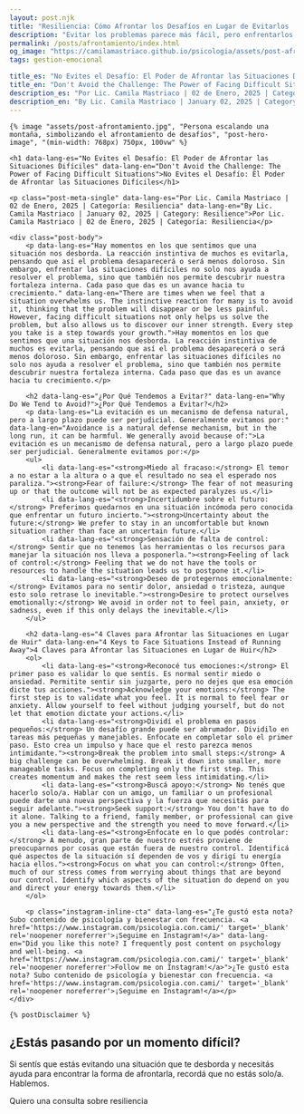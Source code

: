 ```yaml
---
layout: post.njk
title: "Resiliencia: Cómo Afrontar los Desafíos en Lugar de Evitarlos | Blog Camila Mastriaco"
description: "Evitar los problemas parece más fácil, pero enfrentarlos es lo que nos permite crecer. Descubrí por qué evitamos y aprendé 4 claves para afrontar las dificultades."
permalink: /posts/afrontamiento/index.html
og_image: "https://camilamastriaco.github.io/psicologia/assets/post-afrontamiento.jpg"
tags: gestion-emocional

title_es: "No Evites el Desafío: El Poder de Afrontar las Situaciones Difíciles"
title_en: "Don't Avoid the Challenge: The Power of Facing Difficult Situations"
description_es: "Por Lic. Camila Mastriaco | 02 de Enero, 2025 | Categoría: Resiliencia"
description_en: "By Lic. Camila Mastriaco | January 02, 2025 | Category: Resilience"
---
```





    {% image "assets/post-afrontamiento.jpg", "Persona escalando una montaña, simbolizando el afrontamiento de desafíos", "post-hero-image", "(min-width: 768px) 750px, 100vw" %}
    
    <h1 data-lang-es="No Evites el Desafío: El Poder de Afrontar las Situaciones Difíciles" data-lang-en="Don't Avoid the Challenge: The Power of Facing Difficult Situations">No Evites el Desafío: El Poder de Afrontar las Situaciones Difíciles</h1>
<div id="share-buttons-container"></div>

    <p class="post-meta-single" data-lang-es="Por Lic. Camila Mastriaco | 02 de Enero, 2025 | Categoría: Resiliencia" data-lang-en="By Lic. Camila Mastriaco | January 02, 2025 | Category: Resilience">Por Lic. Camila Mastriaco | 02 de Enero, 2025 | Categoría: Resiliencia</p>
    
    <div class="post-body">
        <p data-lang-es="Hay momentos en los que sentimos que una situación nos desborda. La reacción instintiva de muchos es evitarla, pensando que así el problema desaparecerá o será menos doloroso. Sin embargo, enfrentar las situaciones difíciles no solo nos ayuda a resolver el problema, sino que también nos permite descubrir nuestra fortaleza interna. Cada paso que das es un avance hacia tu crecimiento." data-lang-en="There are times when we feel that a situation overwhelms us. The instinctive reaction for many is to avoid it, thinking that the problem will disappear or be less painful. However, facing difficult situations not only helps us solve the problem, but also allows us to discover our inner strength. Every step you take is a step towards your growth.">Hay momentos en los que sentimos que una situación nos desborda. La reacción instintiva de muchos es evitarla, pensando que así el problema desaparecerá o será menos doloroso. Sin embargo, enfrentar las situaciones difíciles no solo nos ayuda a resolver el problema, sino que también nos permite descubrir nuestra fortaleza interna. Cada paso que das es un avance hacia tu crecimiento.</p>

        <h2 data-lang-es="¿Por Qué Tendemos a Evitar?" data-lang-en="Why Do We Tend to Avoid?">¿Por Qué Tendemos a Evitar?</h2>
        <p data-lang-es="La evitación es un mecanismo de defensa natural, pero a largo plazo puede ser perjudicial. Generalmente evitamos por:" data-lang-en="Avoidance is a natural defense mechanism, but in the long run, it can be harmful. We generally avoid because of:">La evitación es un mecanismo de defensa natural, pero a largo plazo puede ser perjudicial. Generalmente evitamos por:</p>
        <ul>
            <li data-lang-es="<strong>Miedo al fracaso:</strong> El temor a no estar a la altura o a que el resultado no sea el esperado nos paraliza."><strong>Fear of failure:</strong> The fear of not measuring up or that the outcome will not be as expected paralyzes us.</li>
            <li data-lang-es="<strong>Incertidumbre sobre el futuro:</strong> Preferimos quedarnos en una situación incómoda pero conocida que enfrentar un futuro incierto."><strong>Uncertainty about the future:</strong> We prefer to stay in an uncomfortable but known situation rather than face an uncertain future.</li>
            <li data-lang-es="<strong>Sensación de falta de control:</strong> Sentir que no tenemos las herramientas o los recursos para manejar la situación nos lleva a posponerla."><strong>Feeling of lack of control:</strong> Feeling that we do not have the tools or resources to handle the situation leads us to postpone it.</li>
            <li data-lang-es="<strong>Deseo de protegernos emocionalmente:</strong> Evitamos para no sentir dolor, ansiedad o tristeza, aunque esto solo retrase lo inevitable."><strong>Desire to protect ourselves emotionally:</strong> We avoid in order not to feel pain, anxiety, or sadness, even if this only delays the inevitable.</li>
        </ul>

        <h2 data-lang-es="4 Claves para Afrontar las Situaciones en Lugar de Huir" data-lang-en="4 Keys to Face Situations Instead of Running Away">4 Claves para Afrontar las Situaciones en Lugar de Huir</h2>
        <ol>
            <li data-lang-es="<strong>Reconocé tus emociones:</strong> El primer paso es validar lo que sentís. Es normal sentir miedo o ansiedad. Permitite sentir sin juzgarte, pero no dejes que esa emoción dicte tus acciones."><strong>Acknowledge your emotions:</strong> The first step is to validate what you feel. It is normal to feel fear or anxiety. Allow yourself to feel without judging yourself, but do not let that emotion dictate your actions.</li>
            <li data-lang-es="<strong>Dividí el problema en pasos pequeños:</strong> Un desafío grande puede ser abrumador. Dividilo en tareas más pequeñas y manejables. Enfocate en completar solo el primer paso. Esto crea un impulso y hace que el resto parezca menos intimidante."><strong>Break the problem into small steps:</strong> A big challenge can be overwhelming. Break it down into smaller, more manageable tasks. Focus on completing only the first step. This creates momentum and makes the rest seem less intimidating.</li>
            <li data-lang-es="<strong>Buscá apoyo:</strong> No tenés que hacerlo solo/a. Hablar con un amigo, un familiar o un profesional puede darte una nueva perspectiva y la fuerza que necesitás para seguir adelante."><strong>Seek support:</strong> You don't have to do it alone. Talking to a friend, family member, or professional can give you a new perspective and the strength you need to move forward.</li>
            <li data-lang-es="<strong>Enfocate en lo que podés controlar:</strong> A menudo, gran parte de nuestro estrés proviene de preocuparnos por cosas que están fuera de nuestro control. Identificá qué aspectos de la situación sí dependen de vos y dirigí tu energía hacia ellos."><strong>Focus on what you can control:</strong> Often, much of our stress comes from worrying about things that are beyond our control. Identify which aspects of the situation do depend on you and direct your energy towards them.</li>
        </ol>
        
        <p class="instagram-inline-cta" data-lang-es="¿Te gustó esta nota? Subo contenido de psicología y bienestar con frecuencia. <a href='https://www.instagram.com/psicologia.con.cami/' target='_blank' rel='noopener noreferrer'>¡Seguime en Instagram!</a>" data-lang-en="Did you like this note? I frequently post content on psychology and well-being. <a href='https://www.instagram.com/psicologia.con.cami/' target='_blank' rel='noopener noreferrer'>Follow me on Instagram!</a>">¿Te gustó esta nota? Subo contenido de psicología y bienestar con frecuencia. <a href='https://www.instagram.com/psicologia.con.cami/' target='_blank' rel='noopener noreferrer'>¡Seguime en Instagram!</a></p>
    </div>
    
    {% postDisclaimer %}

<section id="cta-post" class="no-padding-bottom" class="animate-on-scroll">
        <h2 data-lang-es="¿Estás pasando por un momento difícil?" data-lang-en="Are you going through a difficult time?">¿Estás pasando por un momento difícil?</h2>
        <p data-lang-es="Si sentís que estás evitando una situación que te desborda y necesitás ayuda para encontrar la forma de afrontarla, recordá que no estás solo/a. Hablemos." data-lang-en="If you feel that you are avoiding a situation that overwhelms you and you need help to find a way to face it, remember that you are not alone. Let's talk.">Si sentís que estás evitando una situación que te desborda y necesitás ayuda para encontrar la forma de afrontarla, recordá que no estás solo/a. Hablemos.</p>
        <a 
            class="btn whatsapp-trigger" 
            data-location="post_afrontamiento_cta" 
            target="_blank" 
            rel="noopener noreferrer" 
            data-lang-es="Quiero una consulta sobre resiliencia" 
            data-lang-en="I want a consultation about resilience" 
            data-whatsapp-es="Hola Camila, leí tu nota sobre afrontar desafíos y quisiera consultarte sobre las sesiones." 
            data-whatsapp-en="Hi Camila, I read your note about facing challenges and would like to ask about the sessions." 
        >Quiero una consulta sobre resiliencia</a>
    </section>